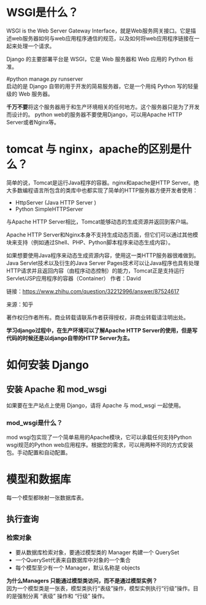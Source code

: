 # WSGI是什么？  

WSGI is the Web Server Gateway Interface，就是Web服务网关接口。它是描述web服务器如何与web应用程序通信的规范，以及如何将web应用程序链接在一起来处理一个请求。

Django 的主要部署平台是 WSGI，它是 Web 服务器和 Web 应用的 Python 标准。

#python manage.py runserver  
启动的是 Django 自带的用于开发的简易服务器，它是一个用纯 Python 写的轻量级的 Web 服务器。

**千万不要**将这个服务器用于和生产环境相关的任何地方。这个服务器只是为了开发而设计的。
python web的服务器不要使用Django，可以用Apache HTTP Server或者Nginx等。

# tomcat 与 nginx，apache的区别是什么？  
简单的说，Tomcat是运行Java程序的容器。nginx和apache是HTTP Server。绝大多数编程语言所包含的类库中也都实现了简单的HTTP服务器方便开发者使用：

* HttpServer (Java HTTP Server )
* Python SimpleHTTPServer

与Apache HTTP Server相比，Tomcat能够动态的生成资源并返回到客户端。

Apache HTTP Server和Nginx本身不支持生成动态页面，但它们可以通过其他模块来支持（例如通过Shell、PHP、Python脚本程序来动态生成内容）。

如果想要使用Java程序来动态生成资源内容，使用这一类HTTP服务器很难做到。Java Servlet技术以及衍生的Java Server Pages技术可以让Java程序也具有处理HTTP请求并且返回内容（由程序动态控制）的能力，Tomcat正是支持运行Servlet/JSP应用程序的容器（Container）
作者：David

链接：https://www.zhihu.com/question/32212996/answer/87524617

来源：知乎

著作权归作者所有。商业转载请联系作者获得授权，非商业转载请注明出处。

**学习django过程中，在生产环境可以了解Apache HTTP Server的使用，但是写代码的时候还是以django自带的HTTP Server为主。**

# 如何安装 Django  
## 安装 Apache 和 mod_wsgi  
如果要在生产站点上使用 Django，请将 Apache 与 mod_wsgi 一起使用。  

### mod_wsgi是什么？  
mod wsgi包实现了一个简单易用的Apache模块，它可以承载任何支持Python wsgi规范的Python web应用程序。根据您的需求，可以用两种不同的方式安装包。手动配置和自动配置。  

# 模型和数据库  
每一个模型都映射一张数据库表。  
## 执行查询  
### 检索对象  
* 要从数据库检索对象，要通过模型类的 Manager 构建一个 QuerySet
* 一个QuerySet代表来自数据库中对象的一个集合
* 每个模型至少有一个 Manager，默认名称是 objects

**为什么Managers 只能通过模型类访问，而不是通过模型实例？**  
因为一个模型类是一张表，模型类执行“表级”操作，模型实例执行“行级”操作。目的是强制分离 “表级” 操作和 “行级” 操作。